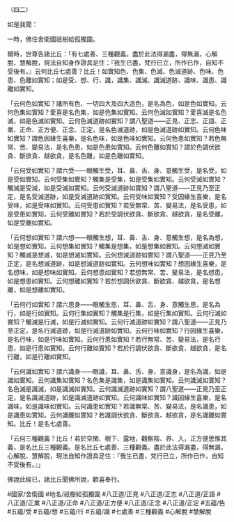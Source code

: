 （四二）

如是我聞：

一時，佛住舍衛國祇樹給孤獨園。

爾時，世尊告諸比丘：「有七處善、三種觀義。盡於此法得漏盡，得無漏，心解脫、慧解脫，現法自知身作證具足住：『我生已盡，梵行已立，所作已作，自知不受後有。』云何比丘七處善？比丘！如實知色、色集、色滅、色滅道跡、色味、色患、色離如實知；如是受、想、行、識，識集、識滅、識滅道跡、識味、識患、識離如實知。

「云何色如實知？諸所有色、一切四大及四大造色，是名為色，如是色如實知。云何色集如實知？愛喜是名色集，如是色集如實知。云何色滅如實知？愛喜滅是名色滅，如是色滅如實知。云何色滅道跡如實知？謂八聖道——正見、正志、正語、正業、正命、正方便、正念、正定，是名色滅道跡，如是色滅道跡如實知。云何色味如實知？謂色因緣生喜樂，是名色味，如是色味如實知。云何色患如實知？若色無常、苦、變易法，是名色患，如是色患如實知。云何色離如實知？謂於色調伏欲貪、斷欲貪、越欲貪，是名色離，如是色離如實知。

「云何受如實知？謂六受——眼觸生受，耳、鼻、舌、身、意觸生受，是名受，如是受如實知。云何受集如實知？觸集是受集，如是受集如實知。云何受滅如實知？觸滅是受滅，如是受滅如實知。云何受滅道跡如實知？謂八聖道——正見乃至正定，是名受滅道跡，如是受滅道跡如實知。云何受味如實知？受因緣生喜樂，是名受味，如是受味如實知。云何受患如實知？若受無常、苦、變易法，是名受患，如是受患如實知。云何受離如實知？若於受調伏欲貪、斷欲貪、越欲貪，是名受離，如是受離如實知。

「云何想如實知？謂六想——眼觸生想，耳、鼻、舌、身、意觸生想，是名為想，如是想如實知。云何想集如實知？觸集是想集，如是想集如實知。云何想滅如實知？觸滅是想滅，如是想滅如實知。云何想滅道跡如實知？謂八聖道——正見乃至正定，是名想滅道跡，如是想滅道跡如實知。云何想味如實知？想因緣生喜樂，是名想味，如是想味如實知。云何想患如實知？若想無常、苦、變易法，是名想患，如是想患如實知。云何想離如實知？若於想調伏欲貪、斷欲貪、越欲貪，是名想離，如是想離如實知。

「云何行如實知？謂六思身——眼觸生思，耳、鼻、舌、身、意觸生思，是名為行，如是行如實知。云何行集如實知？觸集是行集，如是行集如實知。云何行滅如實知？觸滅是行滅，如是行滅如實知。云何行滅道跡如實知？謂八聖道——正見乃至正定，是名行滅道跡，如是行滅道跡如實知。云何行味如實知？行因緣生喜樂，是名行味，如是行味如實知。云何行患如實知？若行無常、苦、變易法，是名行患，如是行患如實知。云何行離如實知？若於行調伏欲貪、斷欲貪、越欲貪，是名行離，如是行離如實知。

「云何識如實知？謂六識身——眼識，耳、鼻、舌、身、意識身，是名為識，如是識如實知。云何識集如實知？名色集是識集，如是識集如實知。云何識滅如實知？名色滅是識滅，如是識滅如實知。云何識滅道跡如實知？謂八聖道——正見乃至正定，是名識滅道跡，如是識滅道跡如實知。云何識味如實知？識因緣生喜樂，是名識味，如是識味如實知。云何識患如實知？若識無常、苦、變易法，是名識患，如是識患如實知。云何識離如實知？若識調伏欲貪、斷欲貪、越欲貪，是名識離如實知。比丘！是名七處善。

「云何三種觀義？比丘！若於空閑、樹下、露地，觀察陰、界、入，正方便思惟其義，是名比丘三種觀義。是名比丘七處善、三種觀義。盡於此法得漏盡，得無漏，心解脫、慧解脫，現法自知作證具足住：『我生已盡，梵行已立，所作已作，自知不受後有。』」

佛說此經已，諸比丘聞佛所說，歡喜奉行。

#國家/舍衛國
#地名/祇樹給孤獨園
#八正道/正見
#八正道/正志
#八正道/正語
#八正道/正業
#八正道/正命
#八正道/正方便
#八正道/正念
#八正道/正定
#五蘊/色
#五蘊/受
#五蘊/想
#五蘊/行
#五蘊/識
#七處善
#三種觀義
#心解脫
#慧解脫
